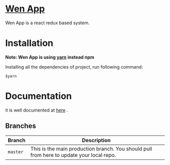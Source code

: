 # [Wen App](https://wenapp.netlify.app/ 'Wen App')

Wen App is a react redux based system.

# Installation

**Note: Wen App is using [yarn](https://yarnpkg.com/en/docs/install) instead
npm**

Installing all the dependencies of project, run following command:

`$yarn`

# Documentation

it is well documented at [here](https://wenapp.netlify.app/ 'Documentation') .

## Branches

| Branch   | Description                                                                              |
| -------- | ---------------------------------------------------------------------------------------- |
| `master` | This is the main production branch. You should pull from here to update your local repo. |
